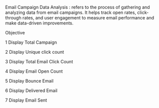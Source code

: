 Email Campaign Data Analysis : refers to the process of gathering and analyzing data from email campaigns. It helps track open rates, click-through rates, and user engagement to measure email performance and make data-driven improvements.

Objective

1 Display Total Campaign

2 Display Unique click count

3 Display Total Email Click Count

4 Display Email Open Count

5 Display Bounce Email

6 Display Delivered Email

7 Display Email Sent


